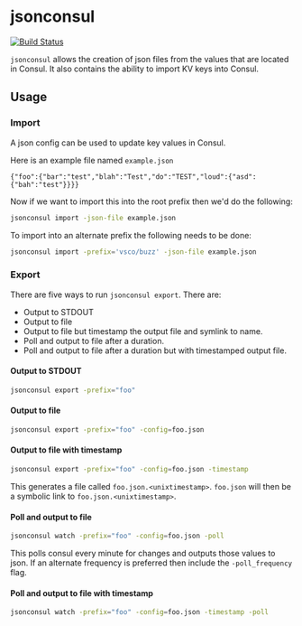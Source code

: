 # jsonconsul

[![Build Status](https://travis-ci.org/vsco/jsonconsul.svg)](https://travis-ci.org/vsco/jsonconsul)

`jsonconsul` allows the creation of json files from the values that
are located in Consul. It also contains the ability to import KV keys
into Consul.

## Usage

### Import

A json config can be used to update key values in Consul.

Here is an example file named `example.json`
```
{"foo":{"bar":"test","blah":"Test","do":"TEST","loud":{"asd":{"bah":"test"}}}}
```

Now if we want to import this into the root prefix then we'd do the following:

```sh
jsonconsul import -json-file example.json
```

To import into an alternate prefix the following needs to be done:

```sh
jsonconsul import -prefix='vsco/buzz' -json-file example.json
```

### Export

There are five ways to run `jsonconsul export`. There are:

 - Output to STDOUT
 - Output to file
 - Output to file but timestamp the output file and symlink to name.
 - Poll and output to file after a duration.
 - Poll and output to file after a duration but with timestamped output file.

#### Output to STDOUT
```sh
jsonconsul export -prefix="foo"
```

#### Output to file
```sh
jsonconsul export -prefix="foo" -config=foo.json
```

#### Output to file with timestamp
```sh
jsonconsul export -prefix="foo" -config=foo.json -timestamp
```

This generates a file called `foo.json.<unixtimestamp>`. `foo.json`
will then be a symbolic link to `foo.json.<unixtimestamp>`.


#### Poll and output to file
```sh
jsonconsul watch -prefix="foo" -config=foo.json -poll
```

This polls consul every minute for changes and outputs those values to
json. If an alternate frequency is preferred then include the
`-poll_frequency` flag.

#### Poll and output to file with timestamp
```sh
jsonconsul watch -prefix="foo" -config=foo.json -timestamp -poll
```
